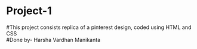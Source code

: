 # Project-1<br>
#This project consists replica of a pinterest design, coded using HTML and CSS <br>
#Done by- Harsha Vardhan Manikanta
